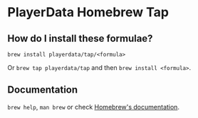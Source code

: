 # PlayerData Homebrew Tap

## How do I install these formulae?

`brew install playerdata/tap/<formula>`

Or `brew tap playerdata/tap` and then `brew install <formula>`.

## Documentation

`brew help`, `man brew` or check [Homebrew's documentation](https://docs.brew.sh).
